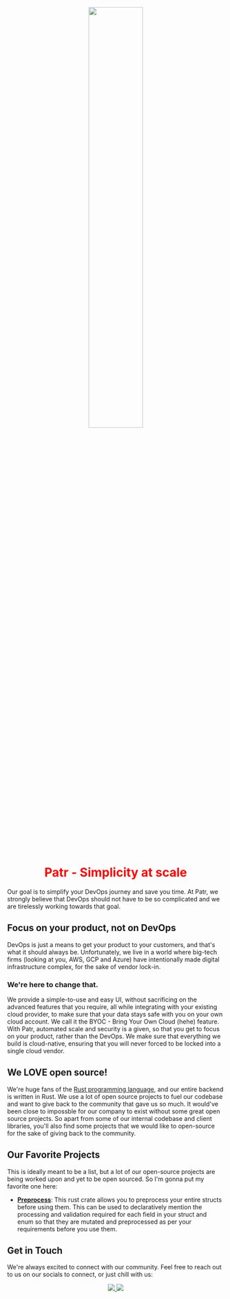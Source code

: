 <div align="center">
	<a href="https://patr.cloud"><img src="https://patr.cloud/static/images/patr-logo.svg" width="50%" /></a>
	<h1 style="color: red">Patr - Simplicity at scale</h1>
</div>

Our goal is to simplify your DevOps journey and save you time. At Patr, we strongly believe that DevOps should not have to be so complicated and we are tirelessly working towards that goal.

## Focus on your product, not on DevOps

DevOps is just a means to get your product to your customers, and that's what it should always be. Unfortunately, we live in a world where big-tech firms (looking at you, AWS, GCP and Azure) have intentionally made digital infrastructure complex, for the sake of vendor lock-in.

### We're here to change that.

We provide a simple-to-use and easy UI, without sacrificing on the advanced features that you require, all while integrating with your existing cloud provider, to make sure that your data stays safe with you on your own cloud account. We call it the BYOC - Bring Your Own Cloud (hehe) feature. With Patr, automated scale and security is a given, so that you get to focus on your product, rather than the DevOps. We make sure that everything we build is cloud-native, ensuring that you will never forced to be locked into a single cloud vendor.

## We LOVE open source!

We're huge fans of the [Rust programming language](https://rust-lang.org), and our entire backend is written in Rust. We use a lot of open source projects to fuel our codebase and want to give back to the community that gave us so much. It would've been close to impossble for our company to exist without some great open source projects. So apart from some of our internal codebase and client libraries, you'll also find some projects that we would like to open-source for the sake of giving back to the community.

## Our Favorite Projects

This is ideally meant to be a list, but a lot of our open-source projects are being worked upon and yet to be open sourced. So I'm gonna put my favorite one here:

- **[Preprocess](https://github.com/patr-cloud/preprocess)**: This rust crate allows you to preprocess your entire structs before using them. This can be used to declaratively mention the processing and validation required for each field in your struct and enum so that they are mutated and preprocessed as per your requirements before you use them.

## Get in Touch

We're always excited to connect with our community. Feel free to reach out to us on our socials to connect, or just chill with us:
<div align="center">
	<a href="https://twitter.com/patrcloud">
		<img src="https://img.shields.io/badge/Twitter-tweet_us-1DA1F2" />
	</a>
	<a href="https://patr.cloud/discord">
		<img src="https://img.shields.io/badge/Discord-chill_with_us-f89b41" />
	</a>
</div>
